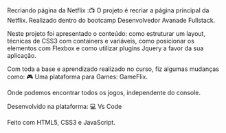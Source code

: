Recriando página da Netflix :📺
O projeto é recriar a página principal da Netflix. Realizado dentro do bootcamp Desenvolvedor Avanade Fullstack.

Neste projeto foi apresentado o conteúdo: como estruturar um layout, técnicas de CSS3 com containers e variáveis, como posicionar os elementos com Flexbox e como utilizar plugins Jquery a favor da sua aplicação.

Com toda a base e aprendizado realizado no curso, fiz algumas mudanças como: 🎮
Uma plataforma para Games: GameFlix.

Onde podemos encontrar todos os jogos, independente do console.

Desenvolvido na plataforma: 💻
Vs Code

Feito com HTML5, CSS3 e JavaScript.
